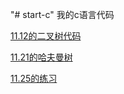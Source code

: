"# start-c"
我的c语言代码

[11.12的二叉树代码](https://github.com/wuzhizeng/start-c/blob/master/shu116.c)

[11.21的哈夫曼树](https://github.com/wuzhizeng/start-c/blob/master/hfm.c)

[11.25的练习](https://github.com/wuzhizeng/start-c/blob/master/3n%2B1.c)
